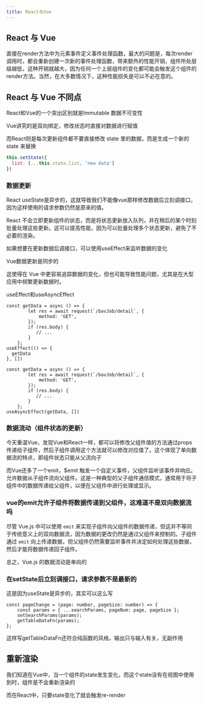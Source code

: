 ```yaml
---
title: React与Vue
---
```




## React 与 Vue

直接在render方法中为元素事件定义事件处理函数，最大的问题是，每次render调用时，都会重新创建一次新的事件处理函数，带来额外的性能开销，组件所处层级越低，这种开销就越大，因为任何一个上层组件的变化都可能会触发这个组件的render方法。当然，在大多数情况下，这种性能损失是可以不必在意的。



## React 与 Vue 不同点

React和Vue的一个突出区别就是Immutable 数据不可变性

Vue讲究的是双向绑定，修改状态时直接对数据进行赋值

而React则是每次更新组件都不要直接修改 state 里的数据，而是生成一个新的 state 来替换

```js
this.setState({
  list: [...this.state.list, 'new data']
})
```



### 数据更新

React useState是异步的，这就导致我们不能像vue那样修改数据后立刻调接口，因为这样使用的请求参数仍然是原来的值。

React 不会立即更新组件的状态，而是将状态更新放入队列，并在稍后的某个时刻批量处理这些更新。这可以提高性能，因为可以批量处理多个状态更新，避免了不必要的渲染。

如果想要在更新数据后调接口，可以使用useEffect来监听数据的变化



Vue数据更新是同步的

这使得在 Vue 中更容易追踪数据的变化，但也可能导致性能问题，尤其是在大型应用中频繁更新数据时。



useEffect和useAsyncEffect

```tsx
const getData = async () => {
        let res = await request(`/bavJob/detail`, {
            method: 'GET',
        });
        if (res.body) {
           // ...
        }
    };
useEffect(() => {
  getData
}, [])
```

```tsx
const getData = async () => {
        let res = await request(`/bavJob/detail`, {
            method: 'GET',
        });
        if (res.body) {
           // ...
        }
    };
useAsyncEffect(getData, [])
```

### 数据流动（组件状态的更新）

今天重温Vue，发现Vue和React一样，都可以将修改父组件值的方法通过props传递给子组件，然后子组件调用这个方法就可以修改对应值了。这个体现了单向数据流的特点，即组件状态只能从父流向子

而Vue还多了一个emit，$emit 触发一个自定义事件，父组件监听该事件并响应。允许数据从子组件流向父组件。这是一种典型的父子组件通信模式，通常用于将子组件中的数据传递给父组件，以便在父组件中进行处理或显示。

### vue的emit允许子组件将数据传递到父组件，这难道不是双向数据流吗

尽管 Vue.js 中可以使用 `emit` 来实现子组件向父组件的数据传递，但这并不等同于传统意义上的双向数据流，因为数据的更改仍然是通过父组件来控制的。子组件通过 `emit` 向上传递数据，但父组件仍然需要监听事件并决定如何处理这些数据，然后才能将数据传递回子组件。

总之，Vue.js 的数据流动是单向的



### 在setState后立刻调接口，请求参数不是最新的

这是因为useState是异步的，其实可以这么写

```tsx
const pageChange = (page: number, pageSize: number) => {
    const params = { ...searchParams, pageNum: page, pageSize };
    setSearchParams(params);
    getTableDataFn(params);
};
```

这样写getTableDataFn还符合纯函数的风格，输出只与输入有关，无副作用



## 重新渲染

我们知道在Vue中，当一个组件的state发生变化，而这个state没有在视图中使用到时，组件是不会重新渲染的

而在React中，只要state变化了就会触发re-render
